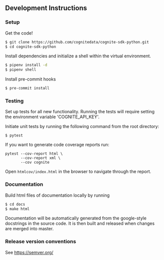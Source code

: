 ## Development Instructions
### Setup
Get the code!
```bash
$ git clone https://github.com/cognitedata/cognite-sdk-python.git
$ cd cognite-sdk-python
```
Install dependencies and initialize a shell within the virtual environment.
```bash
$ pipenv install -d
$ pipenv shell
```
Install pre-commit hooks
```bash
$ pre-commit install
```
### Testing
Set up tests for all new functionality. Running the tests will require setting the environment variable 'COGNITE_API_KEY'.

Initiate unit tests by running the following command from the root directory:

`$ pytest`

If you want to generate code coverage reports run:

```
pytest --cov-report html \
       --cov-report xml \
       --cov cognite
```

Open `htmlcov/index.html` in the browser to navigate through the report.

### Documentation
Build html files of documentation locally by running
```bash
$ cd docs
$ make html
```
Documentation will be automatically generated from the google-style docstrings in the source code. It is then built and released when changes are merged into master.

### Release version conventions
See https://semver.org/
